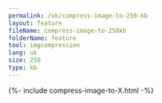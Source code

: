 ```yaml
---
permalink: /uk/compress-image-to-250-kb
layout: feature
fileName: compress-image-to-250kb
folderName: feature
tool: imgcompression
lang: uk
size: 250
type: kb
---
```


{%- include compress-image-to-X.html -%}
